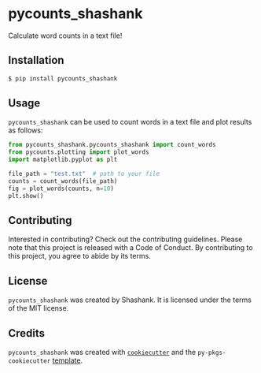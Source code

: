 # pycounts_shashank

Calculate word counts in a text file!

## Installation

```bash
$ pip install pycounts_shashank
```

## Usage

`pycounts_shashank` can be used to count words in a text file and plot results
as follows:

```python
from pycounts_shashank.pycounts_shashank import count_words
from pycounts.plotting import plot_words
import matplotlib.pyplot as plt

file_path = "test.txt"  # path to your file
counts = count_words(file_path)
fig = plot_words(counts, n=10)
plt.show()
```

## Contributing

Interested in contributing? Check out the contributing guidelines. Please note that this project is released with a Code of Conduct. By contributing to this project, you agree to abide by its terms.

## License

`pycounts_shashank` was created by Shashank. It is licensed under the terms of the MIT license.

## Credits

`pycounts_shashank` was created with [`cookiecutter`](https://cookiecutter.readthedocs.io/en/latest/) and the `py-pkgs-cookiecutter` [template](https://github.com/py-pkgs/py-pkgs-cookiecutter).
